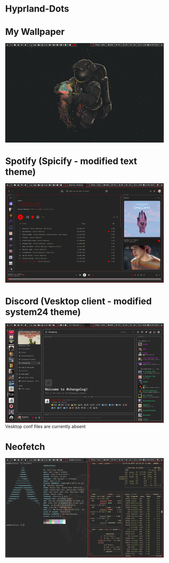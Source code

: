 # Hyprland-Dots

# My Wallpaper
![wallpaper](https://github.com/Grzrzegorzrz/Hyprland-Dots/blob/main/preview/wallpaper.png?raw=true)

# Spotify (Spicify - modified text theme)
![preview three](https://github.com/Grzrzegorzrz/Hyprland-Dots/blob/main/preview/spotify.png?raw=true)

# Discord (Vesktop client - modified system24 theme)
![preview five](https://github.com/Grzrzegorzrz/Hyprland-Dots/blob/main/preview/discord.png?raw=true)
Vesktop conf files are currently absent

# Neofetch
![neofetch](https://github.com/Grzrzegorzrz/Hyprland-Dots/blob/main/preview/neofetch.png?raw=true)
